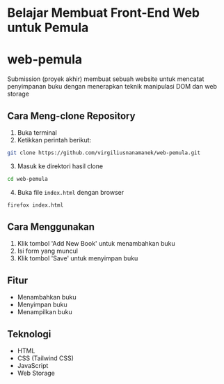 # Belajar Membuat Front-End Web untuk Pemula
# web-pemula
Submission (proyek akhir) membuat sebuah website untuk mencatat penyimpanan buku dengan menerapkan teknik manipulasi DOM dan web storage


## Cara Meng-clone Repository

1. Buka terminal
2. Ketikkan perintah berikut:

```bash
git clone https://github.com/virgiliusnanamanek/web-pemula.git
```
3. Masuk ke direktori hasil clone

```bash
cd web-pemula
```
4. Buka file `index.html` dengan browser
  
  ```bash
  firefox index.html
  ```

## Cara Menggunakan

1. Klik tombol 'Add New Book' untuk menambahkan buku
2. Isi form yang muncul
3. Klik tombol 'Save' untuk menyimpan buku

## Fitur

- Menambahkan buku
- Menyimpan buku
- Menampilkan buku

## Teknologi

- HTML
- CSS (Tailwind CSS)
- JavaScript
- Web Storage
